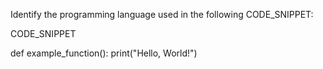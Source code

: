 Identify the programming language used in the following CODE_SNIPPET:

CODE_SNIPPET

def example_function():
    print("Hello, World!")
